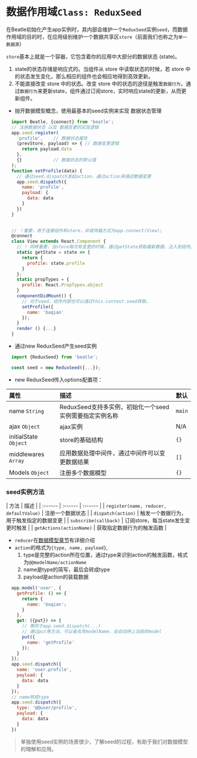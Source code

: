 # 数据作用域`Class: ReduxSeed`

在Beatle初始化产生app实例时，其内部会维护一个`ReduxSeed`实例`seed`，而数据作用域的目的时，在应用级别维护一个数据共享区`store`（前面我们也称之为`单一数据源`）

`store`基本上就是一个容器，它包含着你的应用中大部分的数据状态 (state)。
1. state的状态存储是响应式的。当组件从 store 中读取状态的时候，若 store 中的状态发生变化，那么相应的组件也会相应地得到高效更新。
2. 不能直接改变 store 中的状态。改变 store 中的状态的途径是触发`数据行为`，通过`数据行为`来更新state，组件通过订阅store，实时响应state的更新，从而更新组件。

+ 抛开数据模型概念，使用最基本的seed实例来实现 数据状态管理

```javascript
  import Beatle, {connect} from 'beatle';
  // 注册数据状态 以及 数据变更的实现逻辑
  app.seed.register(
    'profile',    // 数据状态属性
    (prevStore, payload) => { // 数据变更逻辑
      return payload.data
    },
    {}            // 数据状态的默认值
  );
  function setProfile(data) {
    // 通过seed.dispatch发起action，通过action来描述数据变更
    app.seed.dispatch({
      name: 'profile',
      payload: {
        data: data
      }
    })
  }

  
  // ！重要，用于连接组件和store，非装饰器方式为app.connect(View);
  @connect
  class View extends React.Component {
    // ! 同样重要，当store每次有变更的时候，通过getState获取最新数据，注入到组件props中
    static getState = state => {
      return {
        profile: state.profile
      }
    };
    static propTypes = {
      profile: React.PropTypes.object
    }
    componentDidMount() {
      // 对于seed，组件内部也可以通过this.context.seed获取。
      setProfile({
        name: 'baqian'
      });
    }
    render () {...}
  }
```

+ 通过new ReduxSeed产生seed实例

```javascript
  import {ReduxSeed} from 'beatle';

  const seed = new ReduxSeed({...});
```
+ new ReduxSeed传入options配置项：

| 属性 | 描述 | 默认 |
|:------ |:------ |:------ |
| name `String` | ReduxSeed支持多实例，初始化一个seed实例需要指定实例名称 | `main` |
| ajax `Object` | ajax实例 | N/A |
| initialState `Object` | store的基础结构 | `{}` |
| middlewares `Array` | 应用数据处理中间件，通过中间件可以变更数据结果 | `[]` |
| Models `Object` | 注册多个数据模型 | `{}` |

### seed实例方法

| 方法 | 描述 |
| :------ | :------ | :------ |
| `register(name, reducer, defaultValue)` | 注册一个数据状态 |
| `dispatch(action)` | 触发一个数据行为，用于触发指定的数据变更 |
| `subscribe(callback)` |  订阅store，每当state发生变更时触发 |
| `getActions(actionName)` | 获取指定数据行为的触发函数 |

* `reducer`在[数据模型章节](/beatle-projects/core/model)有详细介绍
* `action`的格式为`{type, name, payload}`,
  1. type是完整的action所在位置，通过type来识别action的触发函数，格式为`@@modelName/actionName`
  2. name是type的简写，最后会转成type
  3. payload是action的装载数据

```javascript
  app.model('user', {
    getProfile: () => {
      return {
        name: 'baqian';
      }
    },
    get: ({put}) => {
      // 等同于app.seed.dispatch(...)
      // 通过put等方法，可以省去写modelName，会自动拼上当前的model
      put({
        name: 'getProfile'
      });
    }
  });
  app.seed.dispatch({
    name: 'user.profile',
    payload: {
      data: data
    }
  });
  // name转成type
  app.seed.dispatch({
    type: '@@user/profile',
    payload: {
      data: data
    }
  })
```

> 单独使用seed实例的场景很少，了解seed的过程，有助于我们对数据模型的理解和应用。